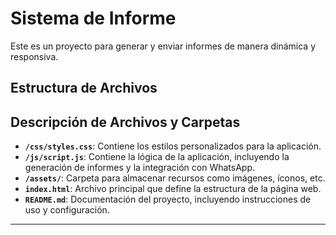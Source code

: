 # Sistema de Informe

Este es un proyecto para generar y enviar informes de manera dinámica y responsiva.

## Estructura de Archivos


## Descripción de Archivos y Carpetas

- **`/css/styles.css`**: Contiene los estilos personalizados para la aplicación.
- **`/js/script.js`**: Contiene la lógica de la aplicación, incluyendo la generación de informes y la integración con WhatsApp.
- **`/assets/`**: Carpeta para almacenar recursos como imágenes, íconos, etc.
- **`index.html`**: Archivo principal que define la estructura de la página web.
- **`README.md`**: Documentación del proyecto, incluyendo instrucciones de uso y configuración.

---

